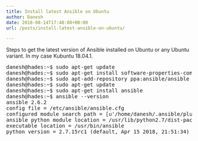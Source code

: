 ```yaml
---
title: Install latest Ansible on Ubuntu
author: Danesh
date: 2018-08-14T17:48:08+00:00
url: /posts/install-latest-ansible-on-ubuntu/

---
```

Steps to get the latest version of Ansible installed on Ubuntu or any Ubuntu variant. In my case Kubuntu 18.04.1.

<pre class="nums:false tab-convert:true lang:sh decode:true ">danesh@hades:~$ sudo apt-get update
danesh@hades:~$ sudo apt-get install software-properties-common
danesh@hades:~$ sudo apt-add-repository ppa:ansible/ansible
danesh@hades:~$ sudo apt-get update
danesh@hades:~$ sudo apt-get install ansible
danesh@hades:~$ ansible --version
ansible 2.6.2
config file = /etc/ansible/ansible.cfg
configured module search path = [u'/home/danesh/.ansible/plugins/modules', u'/usr/share/ansible/plugins/modules']
ansible python module location = /usr/lib/python2.7/dist-packages/ansible
executable location = /usr/bin/ansible
python version = 2.7.15rc1 (default, Apr 15 2018, 21:51:34) [GCC 7.3.0]</pre>
